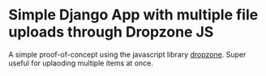 # Simple Django App with multiple file uploads through Dropzone JS

A simple proof-of-concept using the javascript library [dropzone](https://docs.dropzone.dev/).
Super useful for uplaoding multiple items at once.
